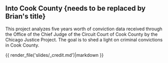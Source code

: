 
## Into Cook County {needs to be replaced by Brian's title}

This project analyzes five years worth of conviction data received through the Office of the Chief Judge of the Circuit Court of Cook County by the Chicago Justice Project. The goal is to shed a light on criminal convictions in Cook County.

<div id="credit" class="row">
{{ render_file('slides/_credit.md')|markdown }}
</div>